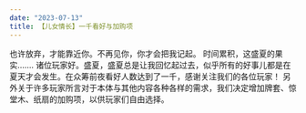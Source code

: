 ```yaml
---
date: "2023-07-13"
title: 【儿女情长】一千看好与加购项
---
```


也许放弃，才能靠近你。不再见你，你才会把我记起。
时间累积，这盛夏的果实.…...
诸位玩家好。盛夏，盛夏总是让我回忆起过去，似乎所有的好事儿都是在夏天才会发生。在众筹前夜看好人数达到了一千，感谢关注我们的各位玩家！
另外关于许多玩家所言对于本体与其他内容各种各样的需求，我们决定增加牌套、惊堂木、纸扇的加购项，以供玩家们自由选择。
